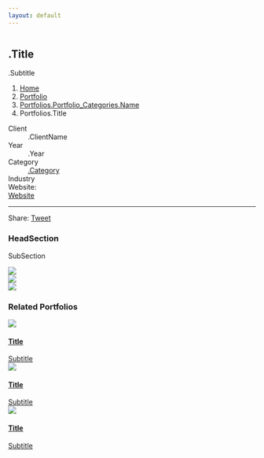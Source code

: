 ```yaml
---
layout: default
---
```

<section class="bg-primary-3 min-vh-80 overlay text-light d-flex align-items-end py-5 jarallax" data-overlay data-jarallax data-speed="0.2">
    <img src="https://via.placeholder.com/1920x1200" alt="" class="jarallax-img">
    <div class="container">
        <div class="row">
            <div class="col">
                <h1 class="display-4 mb-1">.Title</h1>
                <span class="lead">.Subtitle</span>
            </div>
        </div>
        <div class="row my-3">
            <div class="col">
                <nav aria-label="breadcrumb">
                    <ol class="breadcrumb">
                        <li class="breadcrumb-item">
                            <a href="/">Home</a>
                        </li>
                        <li class="breadcrumb-item">
                            <a href="/portfolio/">Portfolio</a>
                        </li>
                        <li class="breadcrumb-item">
                            <a href="/portfolio/">Portfolios.Portfolio_Categories.Name</a>
                        </li>
                        <li class="breadcrumb-item active" aria-current="page">Portfolios.Title</li>
                    </ol>
                </nav>
            </div>
        </div>
    </div>
</section>
<section>
    <div class="container">
        <div class="row">
            <div class="col-md-4 mb-4 mb-md-0">
            <dl class="row mt-4">
                <dt class="col-3 mb-2">Client</dt>
                <dd class="col-9 mb-2">.ClientName</dd>
                <dt class="col-3 mb-2">Year</dt>
                <dd class="col-9 mb-2">.Year</dd>
                <dt class="col-3 mb-2">Category</dt>
                <dd class="col-9 mb-2"><a href="/portfolio/">.Category</a></dd>
                <dt class="col-3 mb-2">Industry</dt>
                <dd class="col-9 mb-2"></dd>
                <dt class="col-3 mb-2">Website:</dt>
                <dd class="col-9 mb-2">
                </dd>
                <dt class="col-12 mb-2"><a href="#" style="word-break:break-all" target="_blank">Website</a></dt>
            </dl>
                <hr>
                <div class="d-flex align-items-center">
                    <span class="text-small mr-1">Share:</span>
                    <a href="https://twitter.com/share?ref_src=twsrc%5Etfw" class="twitter-share-button " data-show-count="false">Tweet</a>
                    <script async src="https://platform.twitter.com/widgets.js" charset="utf-8"></script>
                    <div id="fb-root"></div>
                    <script async defer crossorigin="anonymous" src="https://connect.facebook.net/en_GB/sdk.js#xfbml=1&version=v7.0" nonce="V0mivxfY"></script>
                    <div class="fb-share-button"
                         data-href="#"
                         data-layout="button">
                    </div>
                    <script src="https://platform.linkedin.com/in.js" type="text/javascript">lang: en_US</script>
                    <script type="IN/Share" data-url="#">
                    </script>
                </div>
            </div>
            <div class="col">
                <div class="row justify-content-center">
                    <div class="col-lg-11">
                        <div class="mb-4">
                            <h3>HeadSection</h3>
                        </div>
                        <p>
                            SubSection
                        </p>
                    </div>
                </div>
            </div>
        </div>
    </div>
</section>
    <section class="pt-0">
        <div class="container">
            <div class="row">
                <div class="col">
                    <div data-flickity='{ "imagesLoaded": true, "wrapAround": true }' class="mb-5">
                        <div class="carousel-cell">
                            <img src="https://via.placeholder.com/1920x1200" />
                        </div>
                        <div class="carousel-cell">
                            <img src="https://via.placeholder.com/1920x1200" />
                        </div>
                        <div class="carousel-cell">
                            <img src="https://via.placeholder.com/1920x1200" />
                        </div>
                    </div>
                </div>
            </div>
        </div>
    </section>

<section class="bg-primary-alt">
            <div class="container">
                <div class="row mb-4">
                    <div class="col">
                        <h3 class="h2">Related Portfolios</h3>
                    </div>
                </div>
                <div class="row">
                    <div class="col-sm-6 col-lg-4 mb-4">
                        <a href="/portfolio/">
                            <img src="https://via.placeholder.com/710x1000" class="rounded mb-3">
                            <h4 class="mb-1">Title</h4>
                            <div class="text-small text-muted">Subtitle</div>
                        </a>
                    </div>
                    <div class="col-sm-6 col-lg-4 mb-4">
                        <a href="/portfolio/">
                            <img src="https://via.placeholder.com/710x1000" class="rounded mb-3">
                            <h4 class="mb-1">Title</h4>
                            <div class="text-small text-muted">Subtitle</div>
                        </a>
                    </div>
                    <div class="col-sm-6 col-lg-4 mb-4">
                        <a href="/portfolio/">
                            <img src="https://via.placeholder.com/710x1000" class="rounded mb-3">
                            <h4 class="mb-1">Title</h4>
                            <div class="text-small text-muted">Subtitle</div>
                        </a>
                    </div>
                </div>
            </div>
        </section>